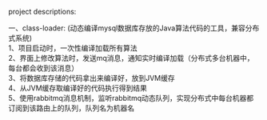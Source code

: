 project descriptions:</br>

一、class-loader: (动态编译mysql数据库存放的Java算法代码的工具，兼容分布式系统)</br>
 1、项目启动时，一次性编译加载所有算法  </br>
 2、界面上修改算法时，发送mq消息，通知实时编译加载（分布式多台机器中，每台都会收到该消息） </br>
 3、将数据库存储的代码拿出来编译好，放到JVM缓存  </br>
 4、从JVM缓存取编译好的代码执行得到结果  </br>
 5、使用rabbitmq消息机制，监听rabbitmq动态队列，实现分布式中每台机器都订阅到该路由上的队列，队列名为机器名  </br>
